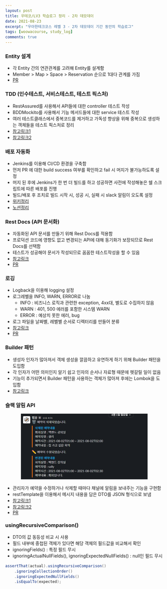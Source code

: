 ```yaml
---
layout: post
title: 우테코/LV3 학습로그 정리 - 2차 데모데이
date: 2021-08-23
excerpt: "우아한테크코스 레벨 3 - 2차 데모데이 기간 동안의 학습로그"
tags: [woowacourse, study_log]
comments: true
---
```


### Entity 설계
- 각 Entity 간의 연관관계를 고려해 Entity를 설계함
- Member > Map > Space > Reservation 순으로 1대다 관계를 가짐
- [PR](https://github.com/woowacourse-teams/2021-zzimkkong/pull/19)

### TDD (인수테스트, 서비스테스트, 테스트 픽스처)
- RestAssured를 사용해서 API들에 대한 controller 테스트 작성
- BDDMockito를 사용해서 기능 메서드들에 대한 service 테스트 작성
- 여러 테스트클래스에서 중복코드를 제거하고 가독성 향상을 위해 중복으로 생성하는 객체들을 테스트 픽스처로 정리
- [참고링크1](https://dongdd.tistory.com/165)
- [참고링크2](https://velog.io/@lxxjn0/Mockito%EC%99%80-BDDMockito%EB%8A%94-%EB%AD%90%EA%B0%80-%EB%8B%A4%EB%A5%BC%EA%B9%8C)

### 배포 자동화
- Jenkins를 이용해 CI/CD 환경을 구축함
- 먼저 PR 에 대한 build success 여부를 확인하고 fail 시 머지가 불가능하도록 설정
- 머지 된 후에 Jenkins가 한 번 더 빌드를 하고 성공하면 사전에 작성해놓은 쉘 스크립트에 따른 배포를 진행
- 빌드/배포 후 조치로 빌드 시작 시, 성공 시, 실패 시 slack 알림이 오도록 설정
- [위키정리](https://github.com/woowacourse-teams/2021-zzimkkong/wiki/%5BBE%5D-Jenkins)
- [노션정리](https://xrabcde.notion.site/Jenkins-backend-dd8359a74bbd461ba4783bf75f6cfbbf)

### Rest Docs (API 문서화)
- 자동화된 API 문서를 만들기 위해 Rest Docs를 적용함
- 프로덕션 코드에 영향도 없고 변경되는 API에 대해 동기화가 보장되므로 Rest Docs를 선택함
- 테스트가 성공해야 문서가 작성되므로 꼼꼼한 테스트작성을 할 수 있음
- [참고링크](https://techblog.woowahan.com/2597/)
- [PR](https://github.com/woowacourse-teams/2021-zzimkkong/pull/45)

### 로깅
- Logback을 이용해 logging 설정
- 로그레벨을 INFO, WARN, ERROR로 나눔
    - INFO : 비즈니스 로직과 관련한 exception, 4xx대, 별도로 수집하지 않음
    - WARN : 401, 500 에러를 포함한 시스템 WARN
    - ERROR : 예상치 못한 에러, bug
- 로그 파일을 날짜별, 레벨별 순서로 디렉터리를 만들어 분류
- [참고링크](https://meetup.toast.com/posts/149)
- [PR](https://github.com/woowacourse-teams/2021-zzimkkong/pull/151)

### Builder 패턴
- 생성자 인자가 많아져서 객체 생성을 깔끔하고 유연하게 하기 위해 Builder 패턴을 도입함
- 각 인자가 어떤 의미인지 알기 쉽고 인자의 순서나 자료형 때문에 헷갈릴 일이 없음
- 기능이 추가되면서 Builder 패턴을 사용하는 객체가 많아져 후에는 Lombok을 도입함
- [참고링크](https://johngrib.github.io/wiki/builder-pattern/)

### 슬랙 알림 API

<div style="width:80% !important; margin:0 auto">
<img src="/assets/img/studylog_lv3-2-1.png" alt="studylog_lv3-2.png">
</div>

- 관리자가 예약을 수정하거나 삭제할 때마다 채널에 알림을 보내주는 기능을 구현함
- restTemplate을 이용해서 메시지 내용을 담은 DTO를 JSON 형식으로 보냄
- [참고링크1](https://leeborn.tistory.com/entry/Spring-Boot-%EC%8A%AC%EB%9E%99-webhook-%EB%A9%94%EC%8B%9C%EC%A7%80-%EB%B3%B4%EB%82%B4%EA%B8%B0)
- [참고링크2](https://sjh836.tistory.com/141)
- [PR](https://github.com/woowacourse-teams/2021-zzimkkong/pull/115)

### usingRecursiveComparison()
- DTO의 값 동등성 비교 시 사용
- 필드 내부에 중첩된 객체가 있다면 해당 객체의 필드값을 비교해서 확인
- ignoringFields() : 특정 필드 무시
- ignoringActualNullFields(), ignoringExpectedNullFields() : null인 필드 무시

```java
assertThat(actual).usingRecursiveComparison()
	.ignoringCollectionOrder()
	.ignoringExpectedNullFields()
	.isEqualTo(expected);
```
